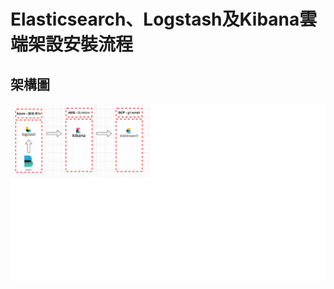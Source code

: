 # Elasticsearch、Logstash及Kibana雲端架設安裝流程
## 架構圖

![Alt text](https://github.com/yotzom/Document/blob/master/ELKonCloud_img/%E6%9E%B6%E6%A7%8B.png "ELK架構圖")
